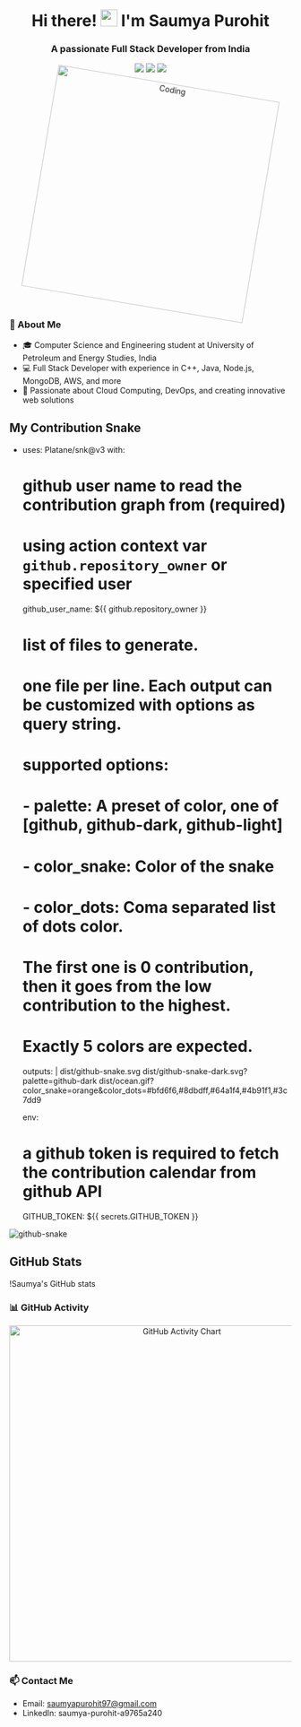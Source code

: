 <!-- Replace with your personal information -->
<h1 align="center">Hi there! <img src="https://raw.githubusercontent.com/MartinHeinz/MartinHeinz/master/wave.gif" width="30px"> I'm Saumya Purohit</h1>

<h3 align="center">A passionate Full Stack Developer from India</h3>

<p align="center">
  <a href="https://www.linkedin.com/in/saumya-purohit-a9765a240/"><img src="https://img.shields.io/badge/-LinkedIn-blue?style=flat-square&logo=Linkedin&logoColor=white&link=https://www.linkedin.com/in/saumya-purohit-a9765a240/"/></a>
  <a href="https://github.com/Saumya-Purohit"><img src="https://img.shields.io/badge/-GitHub-black?style=flat-square&logo=Github&logoColor=white&link=https://github.com/Saumya-Purohit"/></a>
  <a href="https://saumya-purohit.netlify.app/"><img src="https://img.shields.io/badge/-Portfolio-9cf?style=flat-square&link=https://saumya-purohit.netlify.app/"/></a>
</p>

<p align="center">
  <img class="profile-pic" src="https://media.giphy.com/media/ASd0Ukj0y3qMM/giphy.gif" alt="Coding" width="400"/>
</p>

<style>
.profile-pic {
  animation: spin 5s linear infinite;
}

@keyframes spin {
  from { transform: rotate(0deg); }
  to { transform: rotate(360deg); }
}

.skill-item:hover {
  transform: scale(1.1);
  transition: all 0.2s ease-in-out;
}
</style>

### 🌟 About Me
- 🎓 Computer Science and Engineering student at University of Petroleum and Energy Studies, India
- 💻 Full Stack Developer with experience in C++, Java, Node.js, MongoDB, AWS, and more
- 🚀 Passionate about Cloud Computing, DevOps, and creating innovative web solutions

## My Contribution Snake
- uses: Platane/snk@v3
  with:
    # github user name to read the contribution graph from (**required**)
    # using action context var `github.repository_owner` or specified user
    github_user_name: ${{ github.repository_owner }}

    # list of files to generate.
    # one file per line. Each output can be customized with options as query string.
    #
    #  supported options:
    #  - palette:     A preset of color, one of [github, github-dark, github-light]
    #  - color_snake: Color of the snake
    #  - color_dots:  Coma separated list of dots color.
    #                 The first one is 0 contribution, then it goes from the low contribution to the highest.
    #                 Exactly 5 colors are expected.
    outputs: |
      dist/github-snake.svg
      dist/github-snake-dark.svg?palette=github-dark
      dist/ocean.gif?color_snake=orange&color_dots=#bfd6f6,#8dbdff,#64a1f4,#4b91f1,#3c7dd9

  env:
    # a github token is required to fetch the contribution calendar from github API
    GITHUB_TOKEN: ${{ secrets.GITHUB_TOKEN }}

<picture>
  <source media="(prefers-color-scheme: dark)" srcset="github-snake-dark.svg" />
  <source media="(prefers-color-scheme: light)" srcset="github-snake.svg" />
  <img alt="github-snake" src="github-snake.svg" />
</picture>

## GitHub Stats
!Saumya's GitHub stats


### 📊 GitHub Activity
<!-- Add a dynamically generated commit chart using a service like https://github.com/ashutosh00710/github-readme-activity-graph -->
<p align="center">
  <img src="https://github-readme-activity-graph.vercel.app/graph?username=Saumya-Purohit&theme=xcode" alt="GitHub Activity Chart" width="600"/>
</p>



### 📫 Contact Me
- Email: saumyapurohit97@gmail.com
- LinkedIn: saumya-purohit-a9765a240
